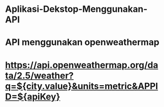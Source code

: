 # Aplikasi-Dekstop-Menggunakan-API
# API menggunakan openweathermap
# https://api.openweathermap.org/data/2.5/weather?q=${city.value}&units=metric&APPID=${apiKey}
